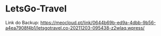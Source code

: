 # LetsGo-Travel

Link do Backup: https://meocloud.pt/link/0644b69b-ed9a-4dbb-9b56-a4ea7908f4b1/letsgotravel.co-20211203-095438-z2wlaq.wpress/

